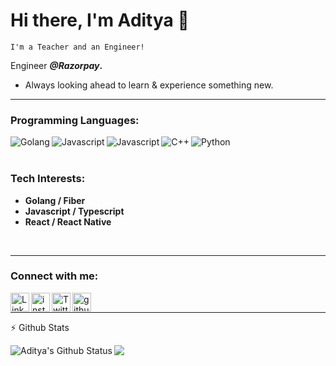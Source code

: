 # Hi there, I'm Aditya 👋
`I'm a Teacher and an Engineer!`

Engineer **_@Razorpay_.**

- Always looking ahead to learn & experience something new.
<!-- - **Apart from Coding, I'm a web and mobile enthusiast!** -->

<hr/>

### Programming Languages:
<img align="left" alt="Golang" src="https://img.icons8.com/color/50/000000/golang.png" />
<img align="left" alt="Javascript" src="https://img.icons8.com/color/50/000000/typescript.png" />
<img align="left" alt="Javascript" src="https://img.icons8.com/color/50/000000/javascript.png" />
<img align="left" alt="C++" src="https://img.icons8.com/color/50/000000/c-plus-plus-logo.png"/>
<img align="left" alt="Python" src="https://img.icons8.com/color/50/000000/python.png" />
<br/><br/>

### Tech Interests:

- **Golang / Fiber**
- **Javascript / Typescript**
- **React / React Native**

<br/>

<!--<br/><br/><br/><hr/>-->



<hr/>

### Connect with me:

[<img align="left" alt="LinkedIn" width="30px" src="https://img.icons8.com/color/50/000000/linkedin.png" />][linkedin]
[<img align="left" alt="insta" width="30px" src="https://img.icons8.com/color/50/000000/instagram.png" />][instagram]
[<img align="left" alt="Twitter" width="30px" src="https://img.icons8.com/color/50/000000/twitter.png" />][twitter]
[<img align="left" alt="github" width="30px"  src="https://img.icons8.com/color/50/000000/github.png" />][github]

[twitter]: https://twitter.com/adijha07
[linkedin]: https://linkedin.com/in/adijha07
[github]: https://www.github.com/adijha
[instagram]: https://www.instagram.com/adijha07

<br/><hr/>

:zap: Github Stats

 <img align="left" alt="Aditya's Github Status" src="https://github-readme-stats.vercel.app/api?username=adijha&show_icons=true&hide_border=true&theme=dracula" />
 <img align="left" src="https://github-readme-stats.vercel.app/api/top-langs/?username=adijha&theme=dracula&layout=compact" />
